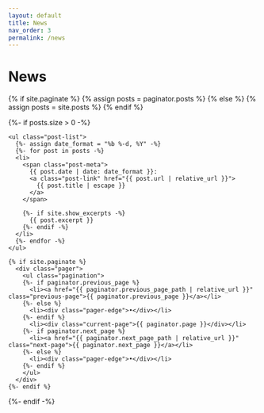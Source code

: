 ```yaml
---
layout: default
title: News
nav_order: 3
permalink: /news
---
```


# News

<div class="news">

  {% if site.paginate %}
    {% assign posts = paginator.posts %}
  {% else %}
    {% assign posts = site.posts %}
  {% endif %}



  {%- if posts.size > 0 -%}

    <ul class="post-list">
      {%- assign date_format = "%b %-d, %Y" -%}
      {%- for post in posts -%}
      <li>
        <span class="post-meta">
          {{ post.date | date: date_format }}:
          <a class="post-link" href="{{ post.url | relative_url }}">
            {{ post.title | escape }}
          </a>
        </span>

        {%- if site.show_excerpts -%}
          {{ post.excerpt }}
        {%- endif -%}
      </li>
      {%- endfor -%}
    </ul>

    {% if site.paginate %}
      <div class="pager">
        <ul class="pagination">
        {%- if paginator.previous_page %}
          <li><a href="{{ paginator.previous_page_path | relative_url }}" class="previous-page">{{ paginator.previous_page }}</a></li>
        {%- else %}
          <li><div class="pager-edge">•</div></li>
        {%- endif %}
          <li><div class="current-page">{{ paginator.page }}</div></li>
        {%- if paginator.next_page %}
          <li><a href="{{ paginator.next_page_path | relative_url }}" class="next-page">{{ paginator.next_page }}</a></li>
        {%- else %}
          <li><div class="pager-edge">•</div></li>
        {%- endif %}
        </ul>
      </div>
    {%- endif %}

  {%- endif -%}

</div>
